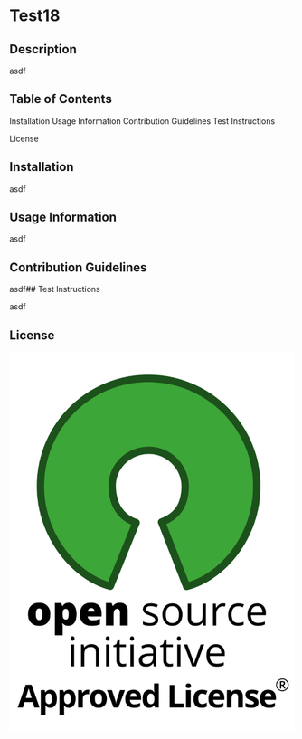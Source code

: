 # Test18

## Description

asdf

## Table of Contents

Installation
Usage Information
Contribution Guidelines
Test Instructions

License

## Installation

asdf

## Usage Information

asdf

## Contribution Guidelines

asdf## Test Instructions

asdf

## License

![MIT License](./assets/mit_license_1.png)